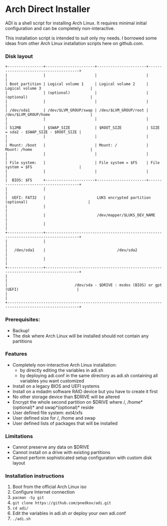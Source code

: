 # Arch Direct Installer

ADI is a shell script for installing Arch Linux. It requires minimal initial configuration and can be completely non-interactive.

This installation script is intended to suit only my needs. I borrowed some ideas from other Arch Linux installation scripts here on github.com.

### Disk layout

```
+----------------+----------------------+----------------------+---------------------------------------+
|                |                      |                      |                                       |
| Boot partition | Logical volume 1     | Logical volume 2     | Logical volume 3                      |
|                | (optional)           |                      | (optional)                            |
|                |                      |                      |                                       |
| /dev/sda1      | /dev/$LVM_GROUP/swap | /dev/$LVM_GROUP/root | /dev/$LVM_GROUP/home                  |
|                |                      |                      |                                       |
| 512MB          | $SWAP_SIZE           | $ROOT_SIZE           | SIZE = sda2 - $SWAP_SIZE - $ROOT_SIZE |
|                |                      |                      |                                       |
| Mount: /boot   |                      | Mount: /             | Mount: /home                          |
|                |                      |                      |                                       |
| File system:   |                      | File system = $FS    | File system = $FS                     |
|                |                      |                      |                                       |
|  BIOS: $FS     +----------------------+----------------------+---------------------------------------+
|                |                                                                                     |
|  UEFI: FAT32   |                       LUKS encrypted partition (optional)                           |
|                |                                                                                     |
|                |                       /dev/mapper/$LUKS_DEV_NAME                                    |
|                |                                                                                     |
+----------------+-------------------------------------------------------------------------------------+
|                |                                                                                     |
|   /dev/sda1    |                                /dev/sda2                                            |
|                |                                                                                     |
+----------------+-------------------------------------------------------------------------------------+
|                                                                                                      |
|                              /dev/sda - $DRIVE : msdos (BIOS) or gpt (UEFI)                          |
|                                                                                                      |
+------------------------------------------------------------------------------------------------------+
```

### Prerequisites:
 * Backup!
 * The disk where Arch Linux will be installed should not contain any partitions

### Features
 * Completely non-interactive Arch Linux installation:
    * by directly editing the variables in adi.sh
    * by deploying adi.conf in the same directory as adi.sh containing all variables you want customized
 * Install on a legacy BIOS and UEFI systems
 * Install on a mdadm software RAID device but you have to create it first
 * No other storage device than $DRIVE will be altered
 * Encrypt the whole second partition on $DRIVE where /, /home*(optional)* and swap*(optional)* reside
 * User defined file system: ext4/xfs
 * User defined size for /, /home and swap
 * User defined lists of packages that will be installed

### Limitations
 * Cannot preserve any data on $DRIVE
 * Cannot install on a drive with existing partitions
 * Cannot perform sophisticated setup configuration with custom disk layout

### Installation instructions
1. Boot from the official Arch Linux iso
2. Configure Internet connection
3. ```pacman -Sy git```
4. ```git clone https://github.com/pnedkov/adi.git```
5. ```cd adi/```
6. Edit the variables in adi.sh *or* deploy your own adi.conf
7. ```./adi.sh```
